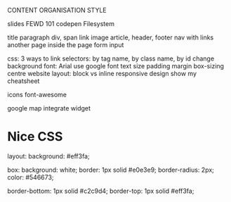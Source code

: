 CONTENT
ORGANISATION
STYLE

slides FEWD 101
codepen
Filesystem 

title
paragraph
div, span
link image
article, header, footer
nav with links
  another page
  inside the page
form
  input

css:
  3 ways to link
  selectors: by tag name, by class name, by id
  change background
  font:
    Arial
    use google font
  text size
  padding
  margin
  box-sizing
  centre website
  layout: block vs inline
  responsive design
    show my cheatsheet

icons
  font-awesome

google map
  integrate widget

# Nice CSS
layout:
  background: #eff3fa;

box:
  background: white;
  border: 1px solid #e0e3e9;
  border-radius: 2px;
  color: #546673;

border-bottom: 1px solid #c2c9d4;
border-top: 1px solid #eff3fa;
